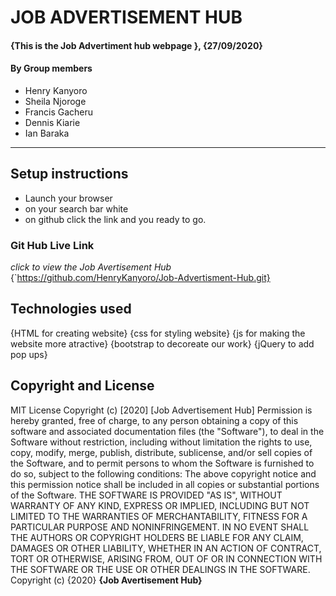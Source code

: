 # JOB ADVERTISEMENT HUB 
#### {This is the Job Advertiment hub webpage }, {27/09/2020}
#### By **Group members**
* Henry Kanyoro
* Sheila Njoroge
* Francis Gacheru
* Dennis Kiarie
* Ian Baraka                                                                          
---
## Setup instructions
* Launch your browser
* on your search bar white 
* on github click the link and you ready to go.
### Git Hub Live Link
*click to view the Job Avertisement Hub*
 {`https://github.com/HenryKanyoro/Job-Advertisment-Hub.git}
 ## Technologies used
 {HTML for creating website}
 {css for styling website}
 {js for making the website more atractive}
 {bootstrap to decoreate our work}
 {jQuery to add pop ups}
## Copyright and License
MIT License
Copyright (c) [2020] [Job Advertisement Hub]
Permission is hereby granted, free of charge, to any person obtaining a copy
of this software and associated documentation files (the "Software"), to deal
in the Software without restriction, including without limitation the rights
to use, copy, modify, merge, publish, distribute, sublicense, and/or sell
copies of the Software, and to permit persons to whom the Software is
furnished to do so, subject to the following conditions:
The above copyright notice and this permission notice shall be included in all
copies or substantial portions of the Software.
THE SOFTWARE IS PROVIDED "AS IS", WITHOUT WARRANTY OF ANY KIND, EXPRESS OR
IMPLIED, INCLUDING BUT NOT LIMITED TO THE WARRANTIES OF MERCHANTABILITY,
FITNESS FOR A PARTICULAR PURPOSE AND NONINFRINGEMENT. IN NO EVENT SHALL THE
AUTHORS OR COPYRIGHT HOLDERS BE LIABLE FOR ANY CLAIM, DAMAGES OR OTHER
LIABILITY, WHETHER IN AN ACTION OF CONTRACT, TORT OR OTHERWISE, ARISING FROM,
OUT OF OR IN CONNECTION WITH THE SOFTWARE OR THE USE OR OTHER DEALINGS IN THE
SOFTWARE.
Copyright (c) {2020} **{Job Avertisement Hub}**

